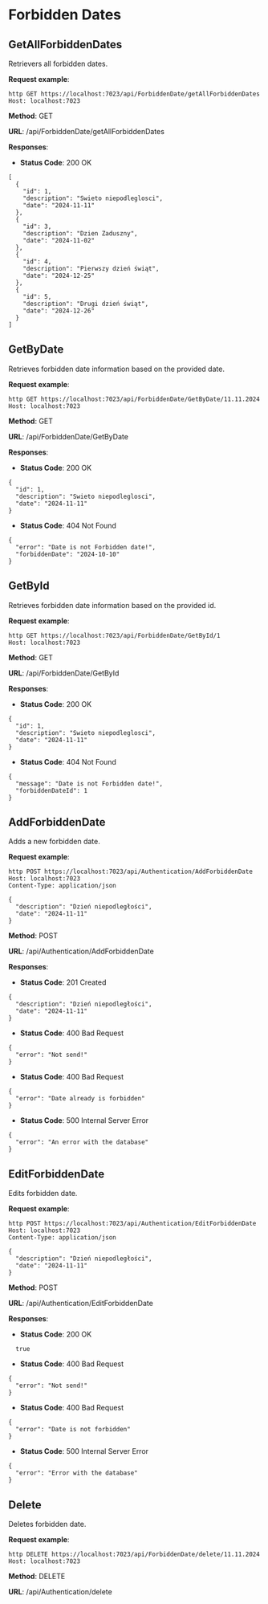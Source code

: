 # Forbidden Dates

## GetAllForbiddenDates

Retrievers all forbidden dates.

**Request example**:

```
http GET https://localhost:7023/api/ForbiddenDate/getAllForbiddenDates
Host: localhost:7023
```

**Method**: GET

**URL**: /api/ForbiddenDate/getAllForbiddenDates

**Responses**:

- **Status Code**: 200 OK

```
[
  {
    "id": 1,
    "description": "Swieto niepodleglosci",
    "date": "2024-11-11"
  },
  {
    "id": 3,
    "description": "Dzien Zaduszny",
    "date": "2024-11-02"
  },
  {
    "id": 4,
    "description": "Pierwszy dzień świąt",
    "date": "2024-12-25"
  },
  {
    "id": 5,
    "description": "Drugi dzień świąt",
    "date": "2024-12-26"
  }
]
```

## GetByDate

Retrieves forbidden date information based on the provided date.

**Request example**:

```
http GET https://localhost:7023/api/ForbiddenDate/GetByDate/11.11.2024
Host: localhost:7023
```

**Method**: GET

**URL**: /api/ForbiddenDate/GetByDate

**Responses**:

- **Status Code**: 200 OK

```
{
  "id": 1,
  "description": "Swieto niepodleglosci",
  "date": "2024-11-11"
}
```

- **Status Code**: 404 Not Found

```
{
  "error": "Date is not Forbidden date!",
  "forbiddenDate": "2024-10-10"
}
```

## GetById

Retrieves forbidden date information based on the provided id.

**Request example**:

```
http GET https://localhost:7023/api/ForbiddenDate/GetById/1
Host: localhost:7023
```

**Method**: GET

**URL**: /api/ForbiddenDate/GetById

**Responses**:

- **Status Code**: 200 OK

```
{
  "id": 1,
  "description": "Swieto niepodleglosci",
  "date": "2024-11-11"
}
```

- **Status Code**: 404 Not Found

```
{
  "message": "Date is not Forbidden date!",
  "forbiddenDateId": 1
}
```

## AddForbiddenDate

Adds a new forbidden date.

**Request example**:

```
http POST https://localhost:7023/api/Authentication/AddForbiddenDate
Host: localhost:7023
Content-Type: application/json

{
  "description": "Dzień niepodległości",
  "date": "2024-11-11"
}
```

**Method**: POST

**URL**: /api/Authentication/AddForbiddenDate

**Responses**:

- **Status Code**: 201 Created

```
{
  "description": "Dzień niepodległości",
  "date": "2024-11-11"
}
```

- **Status Code**: 400 Bad Request

```
{
  "error": "Not send!"
}
```

- **Status Code**: 400 Bad Request

```
{
  "error": "Date already is forbidden"
}
```

- **Status Code**: 500 Internal Server Error

```
{
  "error": "An error with the database"
}
```

## EditForbiddenDate

Edits forbidden date.

**Request example**:

```
http POST https://localhost:7023/api/Authentication/EditForbiddenDate
Host: localhost:7023
Content-Type: application/json

{
  "description": "Dzień niepodległości",
  "date": "2024-11-11"
}
```

**Method**: POST

**URL**: /api/Authentication/EditForbiddenDate

**Responses**:

- **Status Code**: 200 OK

```
  true
```

- **Status Code**: 400 Bad Request

```
{
  "error": "Not send!"
}
```

- **Status Code**: 400 Bad Request

```
{
  "error": "Date is not forbidden"
}
```

- **Status Code**: 500 Internal Server Error

```
{
  "error": "Error with the database"
}
```

## Delete

Deletes forbidden date.

**Request example**:

```
http DELETE https://localhost:7023/api/ForbiddenDate/delete/11.11.2024
Host: localhost:7023
```

**Method**: DELETE

**URL**: /api/Authentication/delete
